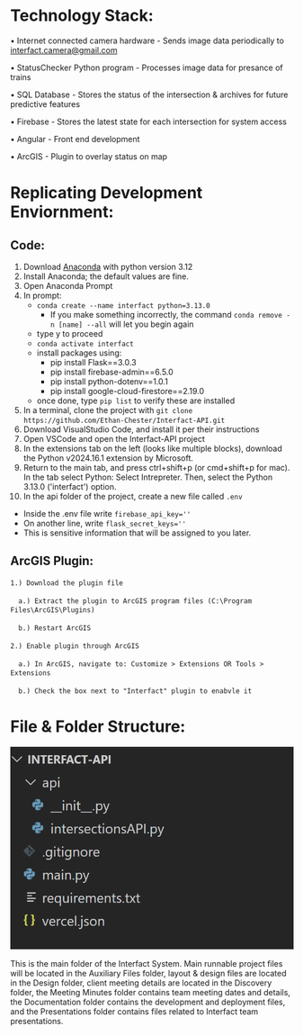 
# Technology Stack: 

  • Internet connected camera hardware - Sends image data periodically to interfact.camera@gmail.com
  
  • StatusChecker Python program - Processes image data for presance of trains
  
  • SQL Database - Stores the status of the intersection & archives for future predictive features
  
  • Firebase - Stores the latest state for each intersection for system access
  
  • Angular - Front end development
  
  • ArcGIS - Plugin to overlay status on map


# Replicating Development Enviornment: 

## Code:
1. Download [Anaconda](https://www.anaconda.com/download/success) with python version 3.12
2. Install Anaconda; the default values are fine.
3. Open Anaconda Prompt
4. In prompt:
   * `conda create --name interfact python=3.13.0`
     * If you make something incorrectly, the command `conda remove -n [name] --all` will let you begin again
   *  type y to proceed
   * `conda activate interfact`
   * install packages using:
      * pip install ﻿Flask==3.0.3
      * pip install firebase-admin==6.5.0
      * pip install python-dotenv==1.0.1
      * pip install google-cloud-firestore==2.19.0
    * once done, type `pip list` to verify these are installed
5. In a terminal, clone the project with `git clone https://github.com/Ethan-Chester/Interfact-API.git`
6. Download VisualStudio Code, and install it per their instructions
7. Open VSCode and open the Interfact-API project
8. In the extensions tab on the left (looks like multiple blocks), download the Python
v2024.16.1 extension by Microsoft.
9. Return to the main tab, and press ctrl+shift+p (or cmd+shift+p for mac). In the tab select Python: Select Intrepreter. Then, select the Python 3.13.0 ('interfact') option.
10. In the api folder of the project, create a new file called `.env`
  * Inside the .env file write `firebase_api_key=''`
  * On another line, write `flask_secret_keys=''`
  * This is sensitive information that will be assigned to you later. 

## ArcGIS Plugin:
  
    1.) Download the plugin file
    
      a.) Extract the plugin to ArcGIS program files (C:\Program Files\ArcGIS\Plugins)
      
      b.) Restart ArcGIS
      
    2.) Enable plugin through ArcGIS
    
      a.) In ArcGIS, navigate to: Customize > Extensions OR Tools > Extensions
      
      b.) Check the box next to "Interfact" plugin to enabvle it



# File & Folder Structure: 

  ![files in VSCode: there is a folder called "api" that has the files __init__.py and intersections.py. Files outside the folder include .gitignore, main.py, requirements.txt, and vercel.json](initial_files.png)
    
This is the main folder of the Interfact System. Main runnable project files will be located in the Auxiliary Files folder, layout & design files are located in the Design folder, client meeting details are located in the Discovery folder, the Meeting Minutes folder contains team meeting dates and details, the Documentation folder contains the development and deployment files, and the Presentations folder contains files related to Interfact team presentations.
